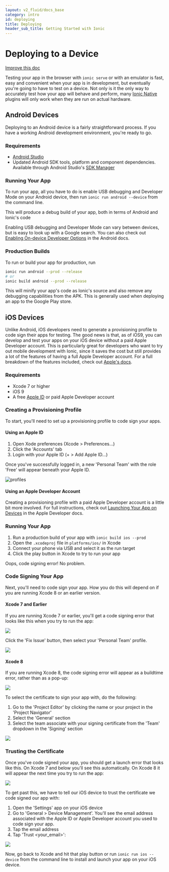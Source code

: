 ```yaml
---
layout: v2_fluid/docs_base
category: intro
id: deploying
title: Deploying
header_sub_title: Getting Started with Ionic
---
```



# Deploying to a Device

<a class="improve-v2-docs" href='https://github.com/driftyco/ionic-site/edit/master/content/docs/v2/setup/migration/index.md'>Improve this doc</a>

Testing your app in the browser with `ionic serve` or with an emulator is fast, easy and convenient when your app is in development, but eventually you're going to have to test on a device. Not only is it the only way to accurately test how your app will behave and perform, many [Ionic Native](http://ionicframework.com/docs/v2/native/) plugins will only work when they are run on actual hardware.

## Android Devices

Deploying to an Android device is a fairly straightforward process. If you have a working Android development environment, you're ready to go.

### Requirements

- [Android Studio](https://developer.android.com/studio/index.html)
- Updated Android SDK tools, platform and component dependencies. Available through Android Studio's [SDK Manager](https://developer.android.com/studio/intro/update.html)

### Running Your App

To run your app, all you have to do is enable USB debugging and Developer Mode on your Android device, then run `ionic run android --device` from the command line.

This will produce a debug build of your app, both in terms of Android and Ionic's code

Enabling USB debugging and Developer Mode can vary between devices, but is easy to look up with a Google search. You can also check out [Enabling On-device Developer Options](https://developer.android.com/studio/run/device.html#developer-device-options) in the Android docs.

### Production Builds

To run or build your app for production, run

```bash
ionic run android --prod --release
# or
ionic build android --prod --release
```

This will minify your app's code as Ionic's source and also remove any debugging capabilities from the APK. This is generally used when deploying an app to the Google Play store.

## iOS Devices

Unlike Android, iOS developers need to generate a provisioning profile to code sign their apps for testing. The good news is that, as of iOS9, you can develop and test your apps on your iOS device without a paid Apple Developer account. This is particularly great for developers who want to try out mobile development with Ionic, since it saves the cost but still provides a lot of the features of having a full Apple Developer account. For a full breakdown of the features included, check out [Apple's docs](https://developer.apple.com/library/ios/documentation/IDEs/Conceptual/AppDistributionGuide/SupportedCapabilities/SupportedCapabilities.html#//apple_ref/doc/uid/TP40012582-CH38-SW1).

### Requirements

- Xcode 7 or higher
- iOS 9
- A free [Apple ID](https://appleid.apple.com/) or paid Apple Developer account

### Creating a Provisioning Profile

To start, you'll need to set up a provisioning profile to code sign your apps.

#### Using an Apple ID

1. Open Xode preferences (Xcode > Preferences...)
2. Click the 'Accounts' tab
3. Login with your Apple ID (+ > Add Apple ID...)

Once you've successfully logged in, a new 'Personal Team' with the role 'Free' will appear beneath your Apple ID.

<img src="/img/docs/deploying/profiles.jpg" alt="profiles">

#### Using an Apple Developer Account

Creating a provisioning profile with a paid Apple Developer account is a little bit more involved. For full instructions, check out [Launching Your App on Devices](https://developer.apple.com/library/content/documentation/IDEs/Conceptual/AppDistributionGuide/LaunchingYourApponDevices/LaunchingYourApponDevices.html) in the Apple Developer docs.

### Running Your App

1. Run a production build of your app with `ionic build ios --prod`
2. Open the `.xcodeproj` file in `platforms/ios/` in Xcode
3. Connect your phone via USB and select it as the run target
4. Click the play button in Xcode to try to run your app

Oops, code signing error! No problem.

### Code Signing Your App

Next, you'll need to code sign your app. How you do this will depend on if you are running Xcode 8 or an earlier version.

#### Xcode 7 and Earlier ####

If you are running Xcode 7 or earlier, you'll get a code signing error that looks like this when you try to run the app:

<img src="/img/docs/deploying/sign-fail-1.jpg">

Click the 'Fix Issue' button, then select your 'Personal Team' profile.

<img src="/img/docs/deploying/team-menu-1.jpg">

#### Xcode 8 ####

If you are running Xcode 8, the code signing error will appear as a buildtime error, rather than as a pop-up:

<img src="/img/docs/deploying/code-sign-err-xcode8.png">

To select the certificate to sign your app with, do the following:

1. Go to the 'Project Editor' by clicking the name or your project in the 'Project Navigator'
2. Select the 'General' section
3. Select the team associate with your signing certificate from the 'Team' dropdown in the 'Signing' section

<img src="/img/docs/deploying/code-sign-xcode8.png">

### Trusting the Certificate ###

Once you've code signed your app, you should get a launch error that looks like this. On Xcode 7 and below you'll see this automatically. On Xcode 8 it will appear the next time you try to run the app:

<img src="/img/docs/deploying/launch-fail-1.jpg">

To get past this, we have to tell our iOS device to trust the certificate we code signed our app with:

1. Open the 'Settings' app on your iOS device
2. Go to 'General > Device Management'. You'll see the email address associated with the Apple ID or Apple Developer account you used to code sign your app.
3. Tap the email address
4. Tap 'Trust &lt;your_email&gt;':

<img src="/img/docs/deploying/verify.jpg">

Now, go back to Xcode and hit that play button or run `ionic run ios --device` from the command line to install and launch your app on your iOS device.
